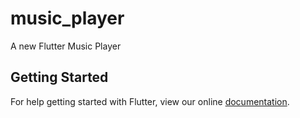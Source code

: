 # music_player

A new Flutter Music Player

## Getting Started

For help getting started with Flutter, view our online
[documentation](https://flutter.io/).
